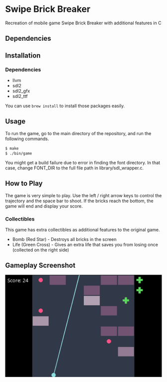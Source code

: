 # Swipe Brick Breaker
Recreation of mobile game Swipe Brick Breaker with additional features in C

## Dependencies


## Installation

### Dependencies
- llvm
- sdl2
- sdl2_gfx
- sdl2_ttf

You can use ```brew install``` to install those packages easily.

## Usage
To run the game, go to the main directory of the repository, and run the following commands.

```shell
$ make
$ ./bin/game
```

You might get a build failure due to error in finding the font directory. In that case, change FONT_DIR to the full file path in library/sdl_wrapper.c.

## How to Play
The game is very simple to play. Use the left / right arrow keys to control the trajectory and the space bar to shoot. If the bricks reach the bottom, the game will end and display your score.

### Collectibles
This game has extra collectibles as additional features to the original game.
- Bomb (Red Star) - Destroys all bricks in the screen
- Life (Green Cross) - Gives an extra life that saves you from losing once (collected on the right side)

## Gameplay Screenshot
![](screenshot.png)
